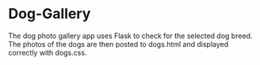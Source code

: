 # Dog-Gallery
The dog photo gallery app uses Flask to check for the selected dog breed.  The photos of the dogs are then posted to dogs.html and displayed correctly with dogs.css.
